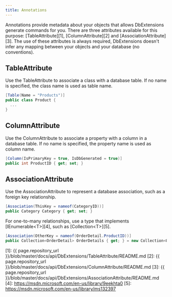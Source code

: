 ```yaml
---
title: Annotations
---
```

Annotations provide metadata about your objects that allows DbExtensions generate commands for you. There are three attributes available for this purpose: [TableAttribute][1], [ColumnAttribute][2] and [AssociationAttribute][3]. The use of these attributes is always required, DbExtensions doesn't infer any mapping between your objects and your database (no conventions).

TableAttribute
--------------
Use the TableAttribute to associate a class with a database table. If no name is specified, the class name is used as table name.

```csharp
[Table(Name = "Products")]
public class Product {
  ...
}
```

ColumnAttribute
---------------
Use the ColumnAttribute to associate a property with a column in a database table.  If no name is specified, the property name is used as column name.

```csharp
[Column(IsPrimaryKey = true, IsDbGenerated = true)]
public int ProductID { get; set; }
```

AssociationAttribute
--------------------
Use the AssociationAttribute to represent a database association, such as a foreign key relationship.

```csharp
[Association(ThisKey = nameof(CategoryID))]
public Category Category { get; set; }
```

For one-to-many relationships, use a type that implements [IEnumerable&lt;T>][4], such as [Collection&lt;T>][5].

```csharp
[Association(OtherKey = nameof(OrderDetail.ProductID))]
public Collection<OrderDetail> OrderDetails { get; } = new Collection<OrderDetail>();
```

[1]: {{ page.repository_url }}/blob/master/docs/api/DbExtensions/TableAttribute/README.md
[2]: {{ page.repository_url }}/blob/master/docs/api/DbExtensions/ColumnAttribute/README.md
[3]: {{ page.repository_url }}/blob/master/docs/api/DbExtensions/AssociationAttribute/README.md
[4]: https://msdn.microsoft.com/en-us/library/9eekhta0
[5]: https://msdn.microsoft.com/en-us/library/ms132397
